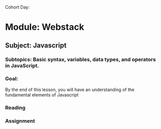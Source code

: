 Cohort Day:

# Module: Webstack

## Subject: Javascript

### Subtopics: Basic syntax, variables, data types, and operators in JavaScript.

### Goal:
By the end of this lesson, you will have an understanding of the fundamental elements of Javascript

### Reading


### Assignment
